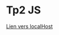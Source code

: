 # Tp2 JS


[Lien vers localHost](http://localhost:8000/htdSession_H23_24/JS/travaux/sommatifs/tp2/tp2Voriginale/tp2-prog-interface-1/)